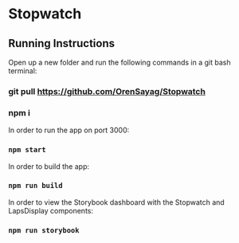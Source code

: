 # Stopwatch

## Running Instructions

Open up a new folder and run the following commands in a git bash terminal:

### git pull https://github.com/OrenSayag/Stopwatch
### npm i

In order to run the app on port 3000:
### `npm start`

In order to build the app:
### `npm run build`

In order to view the Storybook dashboard with the Stopwatch and LapsDisplay components:
### `npm run storybook`